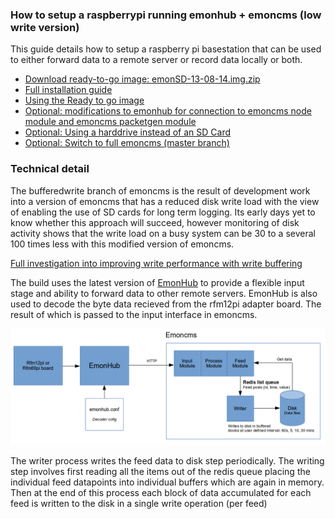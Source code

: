 ### How to setup a raspberrypi running emonhub + emoncms (low write version)

This guide details how to setup a raspberry pi basestation that can be used to either forward data to a remote server or record data locally or both. 

- [Download ready-to-go image: emonSD-13-08-14.img.zip](http://files.openenergymonitor.org/emonSD-13-08-14.img.zip)
- [Full installation guide](docs/install.md)
- [Using the Ready to go image](docs/setup.md)
- [Optional: modifications to emonhub for connection to emoncms node module and emoncms packetgen module](docs/emonhubmod.md)
- [Optional: Using a harddrive instead of an SD Card](docs/hddsetup.md)
- [Optional: Switch to full emoncms (master branch)](docs/switchtofull.md)

### Technical detail

The bufferedwrite branch of emoncms is the result of development work into a version of emoncms that has a reduced disk write load with the view of enabling the use of SD cards for long term logging. Its early days yet to know whether this approach will succeed, however monitoring of disk activity shows that the write load on a busy system can be 30 to a several 100 times less with this modified version of emoncms.

[Full investigation into improving write performance with write buffering](https://github.com/openenergymonitor/documentation/blob/master/BuildingBlocks/TimeSeries/writeloadinvestigation.md)

The build uses the latest version of [EmonHub](https://github.com/emonhub/) to provide a flexible input stage and ability to forward data to other remote servers. EmonHub is also used to decode the byte data recieved from the rfm12pi adapter board. The result of which is passed to the input interface in emoncms.

![System diagram](docs/files/emonpi_sys_diag.png)

The writer process writes the feed data to disk step periodically. The writing step involves first reading all the items out of the redis queue placing the individual feed datapoints into individual buffers which are again in memory. Then at the end of this process each block of data accumulated for each feed is written to the disk in a single write operation (per feed)
